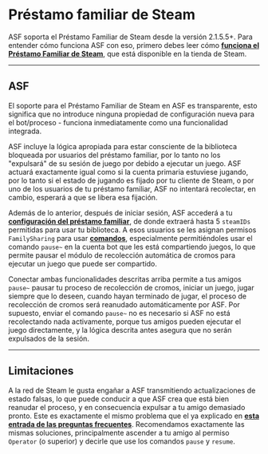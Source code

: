# Préstamo familiar de Steam

ASF soporta el Préstamo Familiar de Steam desde la versión 2.1.5.5+. Para entender cómo funciona ASF con eso, primero debes leer cómo **[funciona el Préstamo Familiar de Steam](https://store.steampowered.com/promotion/familysharing)**, que está disponible en la tienda de Steam.

* * *

## ASF

El soporte para el Préstamo Familiar de Steam en ASF es transparente, esto significa que no introduce ninguna propiedad de configuración nueva para el bot/proceso - funciona inmediatamente como una funcionalidad integrada.

ASF incluye la lógica apropiada para estar consciente de la biblioteca bloqueada por usuarios del préstamo familiar, por lo tanto no los "expulsará" de su sesión de juego por debido a ejecutar un juego. ASF actuará exactamente igual como si la cuenta primaria estuviese jugando, por lo tanto si el estado de jugando es fijado por tu cliente de Steam, o por uno de los usuarios de tu préstamo familiar, ASF no intentará recolectar, en cambio, esperará a que se libera esa fijación.

Además de lo anterior, después de iniciar sesión, ASF accederá a tu **[configuración del préstamo familiar](https://store.steampowered.com/account/managedevices)**, de donde extraerá hasta 5 `steamIDs` permitidas para usar tu biblioteca. A esos usuarios se les asignan permisos `FamilySharing` para usar **[comandos](https://github.com/JustArchiNET/ArchiSteamFarm/wiki/Commands-es-es)**, especialmente permitiéndoles usar el comando `pause~` en la cuenta bot que les está compartiendo juegos, lo que permite pausar el módulo de recolección automática de cromos para ejecutar un juego que puede ser compartido.

Conectar ambas funcionalidades descritas arriba permite a tus amigos `pause~` pausar tu proceso de recolección de cromos, iniciar un juego, jugar siempre que lo deseen, cuando hayan terminado de jugar, el proceso de recolección de cromos será reanudado automáticamente por ASF. Por supuesto, enviar el comando `pause~` no es necesario si ASF no está recolectando nada activamente, porque tus amigos pueden ejecutar el juego directamente, y la lógica descrita antes asegura que no serán expulsados de la sesión.

* * *

## Limitaciones

A la red de Steam le gusta engañar a ASF transmitiendo actualizaciones de estado falsas, lo que puede conducir a que ASF crea que está bien reanudar el proceso, y en consecuencia expulsar a tu amigo demasiado pronto. Este es exactamente el mismo problema que el ya explicado en **[esta entrada de las preguntas frecuentes](https://github.com/JustArchiNET/ArchiSteamFarm/wiki/FAQ-es-es#asf-est%C3%A1-expulsando-mi-sesi%C3%B3n-en-el-cliente-de-steam-mientras-estoy-jugando--esta-cuenta-tiene-iniciada-una-sesi%C3%B3n-en-otro-equipo)**. Recomendamos exactamente las mismas soluciones, principalmente ascender a tu amigo al permiso `Operator` (o superior) y decirle que use los comandos `pause` y `resume`.